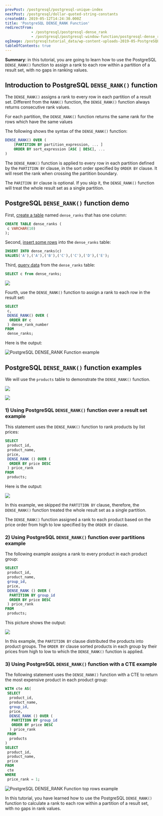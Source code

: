 ```yaml
---
prevPost: /postgresql/postgresql-unique-index
nextPost: /postgresql/dollar-quoted-string-constants
createdAt: 2019-05-12T14:24:30.000Z
title: 'PostgreSQL DENSE_RANK Function'
redirectFrom:
            - /postgresql/postgresql-dense_rank 
            - /postgresql/postgresql-window-function/postgresql-dense_rank-function
ogImage: /postgresqltutorial_data/wp-content-uploads-2019-05-PostgreSQL-DENSE_RANK-Function-Sample-Table.png
tableOfContents: true
---
```


**Summary**: in this tutorial, you are going to learn how to use the PostgreSQL `DENSE_RANK()` function to assign a rank to each row within a partition of a result set, with no gaps in ranking values.

## Introduction to PostgreSQL `DENSE_RANK()` function

The `DENSE_RANK()` assigns a rank to every row in each partition of a result set. Different from the `RANK()` function, the `DENSE_RANK()` function always returns consecutive rank values.

For each partition, the `DENSE_RANK()` function returns the same rank for the rows which have the same values

The following shows the syntax of the `DENSE_RANK()` function:

```sql
DENSE_RANK() OVER (
    [PARTITION BY partition_expression, ... ]
    ORDER BY sort_expression [ASC | DESC], ...
)
```

The `DENSE_RANK()` function is applied to every row in each partition defined by the `PARTITION BY` clause, in the sort order specified by `ORDER BY` clause. It will reset the rank when crossing the partition boundary.

The `PARITION BY` clause is optional. If you skip it, the `DENSE_RANK()` function will treat the whole result set as a single partition.

## PostgreSQL `DENSE_RANK()` function demo

First, [create a table](/postgresql/postgresql-create-table) named `dense_ranks` that has one column:

```sql
CREATE TABLE dense_ranks (
 c VARCHAR(10)
);
```

Second, [insert some rows](/postgresql/postgresql-insert) into the `dense_ranks` table:

```sql
INSERT INTO dense_ranks(c)
VALUES('A'),('A'),('B'),('C'),('C'),('D'),('E');
```

Third, [query data](/postgresql/postgresql-select) from the `dense_ranks` table:

```sql
SELECT c from dense_ranks;
```

![](/postgresqltutorial_data/wp-content-uploads-2019-05-PostgreSQL-DENSE_RANK-Function-Sample-Table.png)

Fourth, use the `DENSE_RANK()` function to assign a rank to each row in the result set:

```sql
SELECT
 c,
 DENSE_RANK() OVER (
  ORDER BY c
 ) dense_rank_number
FROM
 dense_ranks;
```

Here is the output:

![PostgreSQL DENSE_RANK Function example](/postgresqltutorial_data/wp-content-uploads-2019-05-PostgreSQL-DENSE_RANK-Function-example.png)

## PostgreSQL `DENSE_RANK()` function examples

We will use the `products` table to demonstrate the `DENSE_RANK()` function.

![](/postgresqltutorial_data/wp-content-uploads-2016-06-products_product_groups_tables.png)

![](/postgresqltutorial_data/wp-content-uploads-2019-05-products-table-sample-data.png)

### 1) Using PostgreSQL `DENSE_RANK()` function over a result set example

This statement uses the `DENSE_RANK()` function to rank products by list prices:

```sql
SELECT
 product_id,
 product_name,
 price,
 DENSE_RANK () OVER (
  ORDER BY price DESC
 ) price_rank
FROM
 products;
```

Here is the output:

![](/postgresqltutorial_data/wp-content-uploads-2019-05-PostgreSQL-DENSE_RANK-Function-over-a-result-set.png)

In this example, we skipped the `PARTITION BY` clause, therefore, the `DENSE_RANK()` function treated the whole result set as a single partition.

The `DENSE_RANK()` function assigned a rank to each product based on the price order from high to low specified by the `ORDER BY` clause.

### 2) Using PostgreSQL `DENSE_RANK()` function over partitions example

The following example assigns a rank to every product in each product group:

```sql
SELECT
 product_id,
 product_name,
 group_id,
 price,
 DENSE_RANK () OVER (
  PARTITION BY group_id
  ORDER BY price DESC
 ) price_rank
FROM
 products;
```

This picture shows the output:

![](/postgresqltutorial_data/wp-content-uploads-2019-05-PostgreSQL-DENSE_RANK-Function-over-a-partition.png)

In this example, the `PARTITION BY` clause distributed the products into product groups. The `ORDER BY` clause sorted products in each group by their prices from high to low to which the `DENSE_RANK()` function is applied.

### 3) Using PostgreSQL `DENSE_RANK()` function with a CTE example

The following statement uses the `DENSE_RANK()` function with a CTE to return the most expensive product in each product group:

```sql
WITH cte AS(
 SELECT
  product_id,
  product_name,
  group_id,
  price,
  DENSE_RANK () OVER (
   PARTITION BY group_id
   ORDER BY price DESC
  ) price_rank
 FROM
  products
)
SELECT
 product_id,
 product_name,
 price
FROM
 cte
WHERE
 price_rank = 1;
```

![PostgreSQL DENSE_RANK Function top rows example](/postgresqltutorial_data/wp-content-uploads-2019-05-PostgreSQL-DENSE_RANK-Function-top-rows-example.png)

In this tutorial, you have learned how to use the PostgreSQL `DENSE_RANK()` function to calculate a rank to each row within a partition of a result set, with no gaps in rank values.
